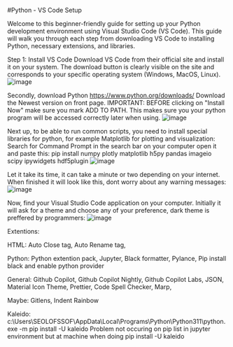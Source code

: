 #Python - VS Code Setup

Welcome to this beginner-friendly guide for setting up your Python development environment using Visual Studio Code (VS Code). This guide will walk you through each step from downloading VS Code to installing Python, necessary extensions, and libraries.

Step 1: Install VS Code
Download VS Code from their official site and install it on your system. The download button is clearly visible on the site and corresponds to your specific operating system (Windows, MacOS, Linux).
![image](https://github.com/OlofssonFredrik/VS-Code-Setup/assets/107762409/71a4f4c5-2d5d-4eec-a229-a8b4c9c20b9d)

Secondly, download Python https://www.python.org/downloads/ Download the Newest version on front page. IMPORTANT: BEFORE clicking on "Install Now" make sure you mark  ADD TO PATH. This makes sure you your python program will be accessed correctly later when using.
![image](https://github.com/OlofssonFredrik/VS-Code-Setup/assets/107762409/4cd4e3a4-2d06-4764-b70f-9e5112d2e8fd)

Next up, to be able to run common scripts, you need to install special libraries for python, for example Matplotlib for plotting and visualization: Search for Command Prompt in the search bar on your computer open it and paste this: 
pip install numpy plotly matplotlib h5py pandas imageio scipy ipywidgets hdf5plugin
![image](https://github.com/OlofssonFredrik/VS-Code-Setup/assets/107762409/017a7596-7596-4bfe-bd9f-414cdec54a63)

Let it take its time, it can take a minute or two depending on your internet. When finished it will look like this, dont worry about any warning messages:
![image](https://github.com/OlofssonFredrik/VS-Code-Setup/assets/107762409/2d0de27e-6add-4272-854b-e6f6be7ae1ed)

Now, find your Visual Studio Code application on your computer. Initially it will ask for a theme and choose any of your preference, dark theme is preffered by programmers:
![image](https://github.com/OlofssonFredrik/VS-Code-Setup/assets/107762409/6b913a2a-1529-46b5-bfa2-ba7b00a6e7e3)

Extentions:


HTML:
Auto Close tag,
Auto Rename tag,


Python: 
Python extention pack,
Jupyter,
Black formatter,
Pylance,
Pip install black and enable python provider 


General:
Github Copilot,
Github Copilot Nightly,
Github Copilot Labs,
JSON,
Material Icon Theme,
Prettier,
Code Spell Checker,
Marp,




Maybe:
Gitlens,
Indent Rainbow

Kaleido: c:\Users\SEOLOFSSOF\AppData\Local\Programs\Python\Python311\python.exe -m pip install -U kaleido
Problem not occuring on pip list in jupyter environment but at machine when doing pip install -U kaleido
